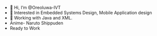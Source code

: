 - 👋 Hi, I’m @Oreoluwa-IVT
- 👀 Interested in Embedded Systems Design, Mobile Application design
-  🌱 Working with Java and XML.
-  Anime- Naruto Shippuden
- Ready to Work
<!---
Oreoluwa-IVT/Oreoluwa-IVT is a ✨ special ✨ repository because its `README.md` (this file) appears on your GitHub profile.
You can click the Preview link to take a look at your changes.
--->
